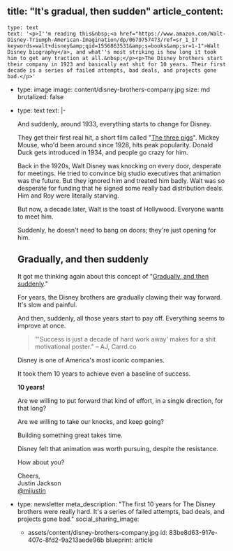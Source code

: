 title: "It's gradual, then sudden"
article_content:
  -
    type: text
    text: '<p>I''m reading this&nbsp;<a href="https://www.amazon.com/Walt-Disney-Triumph-American-Imagination/dp/0679757473/ref=sr_1_1?keywords=walt+disney&amp;qid=1556863531&amp;s=books&amp;sr=1-1">Walt Disney biography</a>, and what''s most striking is how long it took him to get any traction at all.&nbsp;</p><p>The Disney brothers start their company in 1923 and basically eat shit for 10 years. Their first decade is a series of failed attempts, bad deals, and projects gone bad.</p>'
  -
    type: image
    image: content/disney-brothers-company.jpg
    size: md
    brutalized: false
  -
    type: text
    text: |-
      <p>And suddenly, around 1933, everything starts to change for Disney.

      They get their first real hit, a short film called "<a href="https://www.youtube.com/watch?v=B-x_QRww3Bk">The three pigs</a>". Mickey Mouse, who'd been around since 1928, hits&nbsp;peak popularity. Donald Duck gets introduced in 1934, and people go crazy for him.</p><p>Back in the 1920s, Walt Disney was knocking on every door, desperate for meetings. He tried to convince big studio executives that animation was the future. But they ignored him and treated him badly. Walt was so desperate for funding that he signed some really bad distribution deals. Him and Roy were literally starving.</p><p>But now, a decade later, Walt is the toast of Hollywood. Everyone wants to meet him.

      Suddenly, he doesn't need to bang on doors; they're just opening for him.</p><h2>Gradually, and then suddenly</h2><p>It got me thinking again about this concept of "<a href="https://www.oreilly.com/ideas/gradually-then-suddenly">Gradually, and then suddenly</a>."

      For years, the Disney brothers are gradually clawing their way forward. It's slow and painful.

      And then, suddenly, all those years start to pay off. Everything seems to improve at once.</p><blockquote><p>"'Success is just a decade of hard work away' makes for a shit motivational poster." – AJ, Carrd.co</p></blockquote><p>Disney is one of America's most iconic companies.&nbsp;</p><p>It took them 10 years to achieve even a baseline of success.

      <b>10 years!</b>

      Are we willing to put forward that kind of effort, in a single direction, for that long?

      Are we willing to take our knocks, and keep going?</p><p>Building something great takes time.</p><p>Disney felt that animation was worth pursuing, despite the resistance.</p><p>How about you?</p><p>Cheers,<br>Justin Jackson<br><a href="https://twitter.com/mijustin">@mijustin</a></p>
  -
    type: newsletter
meta_description: "The first 10 years for The Disney brothers were really hard. It's a series of failed attempts, bad deals, and projects gone bad."
social_sharing_image:
    - assets/content/disney-brothers-company.jpg
id: 83be8d63-917e-407c-8fd2-9a213aede96b
blueprint: article
